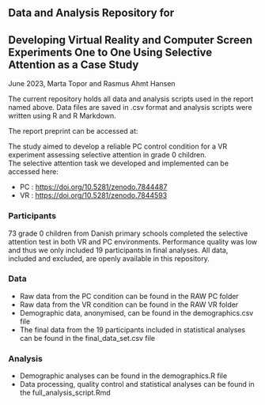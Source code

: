 ## Data and Analysis Repository for  
## Developing Virtual Reality and Computer Screen Experiments One to One Using Selective Attention as a Case Study  
June 2023, Marta Topor and Rasmus Ahmt Hansen


The current repository holds all data and analysis scripts used in the report named above. Data files are saved in .csv format and analysis scripts were written using R and R Markdown.  

The report preprint can be accessed at:   

The study aimed to develop a reliable PC control condition for a VR experiment assessing selective attention in grade 0 children.  
The selective attention task we developed and implemented can be accessed here:  
- PC : https://doi.org/10.5281/zenodo.7844487  
- VR : https://doi.org/10.5281/zenodo.7844593  

### Participants  
73 grade 0 children from Danish primary schools completed the selective attention test in both VR and PC environments. Performance quality was low and thus we only included 19 participants in final analyses. All data, included and excluded, are openly available in this repository.  

### Data  
- Raw data from the PC condition can be found in the RAW PC folder   
- Raw data from the VR condition can be found in the RAW VR folder   
- Demographic data, anonymised, can be found in the demographics.csv file  
- The final data from the 19 participants included in statistical analyses can be found in the final_data_set.csv file  

### Analysis  
- Demographic analyses can be found in the demographics.R file  
- Data processing, quality control and statistical analyses can be found in the full_analysis_script.Rmd  
